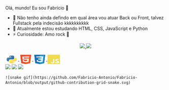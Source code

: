 Olá, mundo! Eu sou Fabrício 👋
- 🔭 Não tenho ainda defindo em qual área vou atuar Back ou Front, talvez Fullstack pela indecisão kkkkkkkkkk
- 🌱 Atualmente estou estudando HTML, CSS, JavaScript e Python
- ⚡ Curiosidade: Amo rock 🤘 

<div align="center">
  <a href="https://github.com/Fabricio-Antonio">
  <img height="180em" src="https://github-readme-stats.vercel.app/api?username=Fabricio-Antonio&show_icons=true&theme=dracula&include_all_commits=true&count_private=true"/>
  <img height="180em" src="https://github-readme-stats.vercel.app/api/top-langs/?username=Fabricio-Antonio&layout=compact&langs_count=7&theme=dracula"/>
</div>
  
<div style="display: inline_block"><br>
    <img align="center" alt="Rafa-Python" height="30" width="40" src="https://raw.githubusercontent.com/devicons/devicon/master/icons/python/python-original.svg">
  <img align="center" alt="Rafa-HTML" height="30" width="40" src="https://raw.githubusercontent.com/devicons/devicon/master/icons/html5/html5-original.svg">
  <img align="center" alt="Rafa-CSS" height="30" width="40" src="https://raw.githubusercontent.com/devicons/devicon/master/icons/css3/css3-original.svg">
  <img align="center" alt="Rafa-Js" height="30" width="40" src="https://raw.githubusercontent.com/devicons/devicon/master/icons/javascript/javascript-plain.svg">
</div>
 
<div> 
  <a href="https://www.instagram.com/fabricio.ss_/" target="_blank"><img src="https://img.shields.io/badge/-Instagram-%23E4405F?style=for-the-badge&logo=instagram&logoColor=white" target="_blank"></a>
  <a href = "fabricio.ss2117@gmail.com"><img src="https://img.shields.io/badge/-Gmail-%23333?style=for-the-badge&logo=gmail&logoColor=white" target="_blank"></a>
  <a href="https://www.linkedin.com/in/fabricio-ss/" target="_blank"><img src="https://img.shields.io/badge/-LinkedIn-%230077B5?style=for-the-badge&logo=linkedin&logoColor=white" target="_blank"></a>
  
    ![snake gif](https://github.com/Fabricio-Antonio/Fabricio-Antonio/blob/output/github-contribution-grid-snake.svg)
</div>
